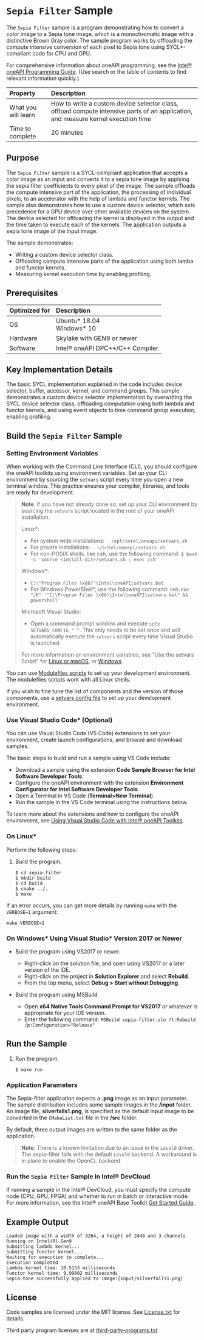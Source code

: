 # `Sepia Filter` Sample

The `Sepia Filter` sample is a program demonstrating how to convert a color image to a Sepia tone image, which is a monochromatic image with a distinctive Brown Gray color. The sample program works by offloading the compute intensive conversion of each pixel to
Sepia tone using SYCL*-compliant code for CPU and GPU.

For comprehensive information about oneAPI programming, see the [Intel&reg; oneAPI Programming Guide](https://software.intel.com/en-us/oneapi-programming-guide). (Use search or the table of contents to find relevant information quickly.)

| Property             | Description
|:---                  |:---
| What you will learn  | How to write a custom device selector class, offload compute intensive parts of an application, and measure kernel execution time
| Time to complete     | 20 minutes

## Purpose

The `Sepia Filter` sample is a SYCL-compliant application that accepts a color image as an input and converts it to a sepia tone image by applying the sepia filter coefficients to every pixel of the image. The sample offloads the compute intensive part of the application, the processing of individual pixels, to an accelerator with the help of lambda and functor kernels. The sample also demonstrates how to use a custom device selector, which sets precedence for a GPU device over other available devices on the system. The device selected for offloading the kernel is displayed in the output and the time taken to execute each of the kernels. The application outputs a sepia tone image of the input image.

The sample demonstrates:
- Writing a custom device selector class.
- Offloading compute intensive parts of the application using both lamba and functor kernels.
- Measuring kernel execution time by enabling profiling.

## Prerequisites

| Optimized for  | Description
|:---            |:---
| OS             | Ubuntu* 18.04 <br>Windows* 10
| Hardware       | Skylake with GEN9 or newer
| Software       | Intel&reg; oneAPI DPC++/C++ Compiler

## Key Implementation Details

The basic SYCL implementation explained in the code includes device selector, buffer, accessor, kernel, and command groups. This sample demonstrates a custom device selector implementation by overwriting the SYCL device selector class, offloading computation using both lambda and functor kernels, and using event objects to time command group execution, enabling profiling.

## Build the `Sepia Filter` Sample

### Setting Environment Variables
When working with the Command Line Interface (CLI), you should configure the oneAPI toolkits using environment variables. Set up your CLI environment by sourcing the `setvars` script every time you open a new terminal window. This practice ensures your compiler, libraries, and tools are ready for development.

> **Note**: If you have not already done so, set up your CLI environment by sourcing the `setvars` script located in the root of your oneAPI installation.
>
> Linux*:
> - For system wide installations: `. /opt/intel/oneapi/setvars.sh`
> - For private installations: `. ~/intel/oneapi/setvars.sh`
> - For non-POSIX shells, like csh, use the following command: `$ bash -c 'source <install-dir>/setvars.sh ; exec csh'`
>
> Windows*:
> - `C:\"Program Files (x86)"\Intel\oneAPI\setvars.bat`
> - For Windows PowerShell*, use the following command: `cmd.exe "/K" '"C:\Program Files (x86)\Intel\oneAPI\setvars.bat" && powershell'`
>
> Microsoft Visual Studio:
> - Open a command prompt window and execute `setx SETVARS_CONFIG " "`. This only needs to be set once and will automatically execute the `setvars` script every time Visual Studio is launched.
>
>For more information on environment variables, see "Use the setvars Script" for [Linux or macOS](https://www.intel.com/content/www/us/en/develop/documentation/oneapi-programming-guide/top/oneapi-development-environment-setup/use-the-setvars-script-with-linux-or-macos.html), or [Windows](https://www.intel.com/content/www/us/en/develop/documentation/oneapi-programming-guide/top/oneapi-development-environment-setup/use-the-setvars-script-with-windows.html).

You can use [Modulefiles scripts](https://www.intel.com/content/www/us/en/develop/documentation/oneapi-programming-guide/top/oneapi-development-environment-setup/use-modulefiles-with-linux.html) to set up your development environment. The modulefiles scripts work with all Linux shells.

If you wish to fine tune the list of components and the version of those components, use
a [setvars config file](https://www.intel.com/content/www/us/en/develop/documentation/oneapi-programming-guide/top/oneapi-development-environment-setup/use-the-setvars-script-with-linux-or-macos/use-a-config-file-for-setvars-sh-on-linux-or-macos.html) to set up your development environment.

### Use Visual Studio Code* (Optional)
You can use Visual Studio Code (VS Code) extensions to set your environment, create launch configurations, and browse and download samples.

The basic steps to build and run a sample using VS Code include:
- Download a sample using the extension **Code Sample Browser for Intel Software Developer Tools**.
- Configure the oneAPI environment with the extension **Environment Configurator for Intel Software Developer Tools**.
- Open a Terminal in VS Code (**Terminal>New Terminal**).
- Run the sample in the VS Code terminal using the instructions below.

To learn more about the extensions and how to configure the oneAPI environment, see
[Using Visual Studio Code with Intel® oneAPI Toolkits](https://software.intel.com/content/www/us/en/develop/documentation/using-vs-code-with-intel-oneapi/top.html).

### On Linux*

Perform the following steps:

1. Build the program.
   ```
   $ cd sepia-filter
   $ mkdir build
   $ cd build
   $ cmake ../.
   $ make
   ```
If an error occurs, you can get more details by running `make` with the `VERBOSE=1` argument:
```
make VERBOSE=1
```

### On Windows* Using Visual Studio* Version 2017 or Newer
- Build the program using VS2017 or newer.
    - Right-click on the solution file, and open using VS2017 or a later version of the IDE.
    - Right-click on the project in **Solution Explorer** and select **Rebuild**.
    - From the top menu, select **Debug > Start without Debugging**.

- Build the program using MSBuild
     - Open **x64 Native Tools Command Prompt for VS2017** or whatever is appropriate for your IDE version.
     - Enter the following command: `MSBuild sepia-filter.sln /t:Rebuild /p:Configuration="Release"`


## Run the Sample
1. Run the program.
   ```
   $ make run
   ```
### Application Parameters
The Sepia-filter application expects a **.png** image as an input parameter. The sample distribution includes some sample images in the **/input** folder. An image file, **silverfalls1.png**, is specified as the default input image to be converted in the `CMakeList.txt` file in the **/src** folder.

By default, three output images are written to the same folder as the application.

> **Note**: There is a known limitation due to an issue in the `Level0` driver. The sepia-filter fails with the default `Level0` backend. A workaround is in place to enable the OpenCL backend.

### Run the `Sepia Filter` Sample in Intel&reg; DevCloud
If running a sample in the Intel&reg; DevCloud, you must specify the compute node (CPU, GPU, FPGA) and whether to run in batch or interactive mode. For more information, see the Intel&reg; oneAPI Base Toolkit [Get Started Guide](https://devcloud.intel.com/oneapi/get_started/).

## Example Output
```
Loaded image with a width of 3264, a height of 2448 and 3 channels
Running on Intel(R) Gen9
Submitting lambda kernel...
Submitting functor kernel...
Waiting for execution to complete...
Execution completed
Lambda kernel time: 10.5153 milliseconds
Functor kernel time: 9.99602 milliseconds
Sepia tone successfully applied to image:[input/silverfalls1.png]
```
## License
Code samples are licensed under the MIT license. See
[License.txt](https://github.com/oneapi-src/oneAPI-samples/blob/master/License.txt) for details.

Third party program licenses are at [third-party-programs.txt](https://github.com/oneapi-src/oneAPI-samples/blob/master/third-party-programs.txt).
